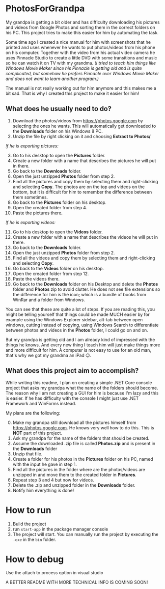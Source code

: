 # PhotosForGrandpa
My grandpa is getting a bit older and has difficulty downloading his pictures and videos from Google Photos and sorting them in the correct folders on his PC. This project tries to make this easier for him by automating the task.

Some time ago I created a nice manual for him with screenshots that he printed and uses whenever he wants to put photos/videos from his phone on his computer. Together with the video from his actual video camera he uses Pinnacle Studio to create a little DVD with some transitions and music so he can watch it on TV with my grandma. _(I tried to teach him things like Windows Movie Maker since his Pinnacle is getting old and is quite complicated, but somehow he prefers Pinnacle over Windows Movie Maker and does not want to learn another program.)_

The manual is not really working out for him anymore and this makes me a bit sad. That is why I created this project to make it easier for him!

## What does he usually need to do?

1. Download the photos/videos from https://photos.google.com by selecting the ones he wants. This will automatically get downloaded to the **Downloads** folder on his Windows 8 PC.
2. Unzip the file by right clicking on it and choosing **Extract to Photos/**

_If he is exporting pictures:_

3. Go to his desktop to open the **Pictures** folder.
4. Create a new folder with a name that describes the pictures he will put in there.
5. Go back to the **Downloads** folder.
6. Open the just unzipped **Photos** folder from step 2.
7. Find all the pictures and copy them by selecting them and right-clicking and selecting **Copy**. The photos are on the top and videos on the bottom, but it is difficult for him to remember the difference between them sometimes.
8. Go back to the **Pictures** folder on his desktop.
9. Open the created folder from step 4.
10. Paste the pictures there.

_If he is exporting videos:_

11. Go to his desktop to open the **Videos** folder.
12. Create a new folder with a name that describes the videos he will put in there.
13. Go back to the **Downloads** folder.
14. Open the just unzipped **Photos** folder from step 2.
15. Find all the videos and copy them by selecting them and right-clicking and selecting **Copy**.
16. Go back to the **Videos** folder on his desktop.
17. Open the created folder from step 12.
18. Paste the videos there.
19. Go back to the **Downloads** folder on his Desktop and delete the **Photos** folder and **Photos** zip to avoid clutter. He does not see file extensions so the difference for him is the icon; which is a bundle of books from WinRar and a folder from Windows.

You can see that these are quite a lot of steps. If you are reading this, you might be telling yourself that things could be made MUCH easier by for example using the Windows Explorer sidebar, alt-tab between open windows, cutting instead of copying, using Windows Search to differentiate between photos and videos in the **Photos** folder, I could go on and on. 

But my grandpa is getting old and I am already kind of impressed with the things he knows. And every new thing I teach him will just make things more and more difficult for him. A computer is not easy to use for an old man, that's why we got my grandma an iPad :wink:.


## What does this project aim to accomplish?
While writing this readme, I plan on creating a simple .NET Core console project that asks my grandpa what the name of the folders should become. The reason why I am not creating a GUI for him is because I'm lazy and this is easier. If he has difficulty with the console I might just use .NET Framework and WinForms instead.

My plans are the following:

0. Make my grandpa still download all the pictures himself from https://photos.google.com. He knows very well how to do this. This is **NOT** part of this project.
1. Ask my grandpa for the name of the folders that should be created.
2. Assume the downloaded .zip file is called **Photos.zip** and is present in the **Downloads** folder
3. Unzip that file.
4. Create a folder for his photos in the **Pictures** folder on his PC, named with the input he gave in step 1.
5. Find all the pictures in the folder where are the photos/videos are unzipped in and move them to the created folder in **Pictures**.
6. Repeat step 3 and 4 but now for videos.
7. Delete the .zip and unzipped folder in the **Downloads** folder.
8. Notify him everything is done!


# How to run
1. Build the project
2. run `start-app` in the package manager console
3. The project will start. You can manually run the project by executing the `.exe` in the `bin` folder.

# How to debug
Use the attach to process option in visual studio


A BETTER README WITH MORE TECHNICAL INFO IS COMING SOON!